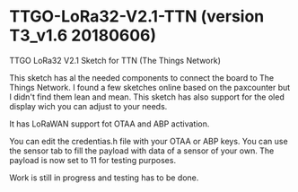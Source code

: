 # TTGO-LoRa32-V2.1-TTN (version T3_v1.6 20180606)

TTGO LoRa32 V2.1 Sketch for TTN (The Things Network)

This sketch has al the needed components to connect the board to The Things Network. I found a few sketches online based on the paxcounter but I didn't find them lean and mean. This sketch has also support for the oled display wich you can adjust to your needs.

It has LoRaWAN support fot OTAA and ABP activation.

You can edit the credentias.h file with your OTAA or ABP keys. You can use the sensor tab to fill the payload with data of a sensor of your own. The payload is now set to 11 for testing purposes.

Work is still in progress and testing has to be done.
